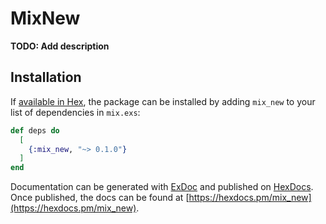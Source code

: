 # MixNew

**TODO: Add description**

## Installation

If [available in Hex](https://hex.pm/docs/publish), the package can be installed
by adding `mix_new` to your list of dependencies in `mix.exs`:

```elixir
def deps do
  [
    {:mix_new, "~> 0.1.0"}
  ]
end
```

Documentation can be generated with [ExDoc](https://github.com/elixir-lang/ex_doc)
and published on [HexDocs](https://hexdocs.pm). Once published, the docs can
be found at [https://hexdocs.pm/mix_new](https://hexdocs.pm/mix_new).

